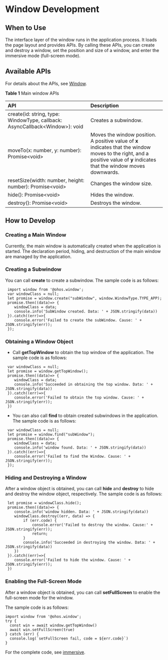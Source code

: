 # Window Development

## When to Use
The interface layer of the window runs in the application process. It loads the page layout and provides APIs.
By calling these APIs, you can create and destroy a window, set the position and size of a window, and enter the immersive mode (full-screen mode).

## Available APIs
For details about the APIs, see [Window](../reference/apis/js-apis-window.md).

**Table 1** Main window APIs

| API                                                      | Description                                          |
| :----------------------------------------------------------- | :--------------------------------------------- |
| create(id: string, type: WindowType, callback: AsyncCallback\<Window>): void | Creates a subwindow.                                  |
| moveTo(x: number, y: number): Promise\<void>                 | Moves the window position. A positive value of **x** indicates that the window moves to the right, and a positive value of **y** indicates that the window moves downwards.|
| resetSize(width: number, height: number): Promise\<void>     | Changes the window size.                            |
| hide(): Promise\<void>                                       | Hides the window.                                |
| destroy(): Promise\<void>                                    | Destroys the window.                                |

## How to Develop

### Creating a Main Window

Currently, the main window is automatically created when the application is started. The declaration period, hiding, and destruction of the main window are managed by the application.
### Creating a Subwindow
You can call **create** to create a subwindow. The sample code is as follows:

```
 import window from '@ohos.window';
 var windowClass = null;
 let promise = window.create("subWindow", window.WindowType.TYPE_APP);
 promise.then((data)=> {
 	windowClass = data;
    console.info('SubWindow created. Data: ' + JSON.stringify(data))
 }).catch((err)=>{
    console.error('Failed to create the subWindow. Cause: ' + JSON.stringify(err));
 });
```

### Obtaining a Window Object

- Call **getTopWindow** to obtain the top window of the application. The sample code is as follows:

```
 var windowClass = null;
 let promise = window.getTopWindow();
 promise.then((data)=> {
 	windowClass = data;
    console.info('Succeeded in obtaining the top window. Data: ' + JSON.stringify(data))
 }).catch((err)=>{
    console.error('Failed to obtain the top window. Cause: ' + JSON.stringify(err));
 })
```

- You can also call **find** to obtain created subwindows in the application. The sample code is as follows:

```
 var windowClass = null;
 let promise = window.find("subWindow");
 promise.then((data)=> {
 	windowClass = data;
    console.info('window found. Data: ' + JSON.stringify(data))
 }).catch((err)=>{
    console.error('Failed to find the Window. Cause: ' + JSON.stringify(err));
 });
```

### Hiding and Destroying a Window

After a window object is obtained, you can call **hide** and **destroy** to hide and destroy the window object, respectively. The sample code is as follows:

```
 let promise = windowClass.hide();
 promise.then((data)=> {
    console.info('window hidden. Data: ' + JSON.stringify(data))
    windowClass.destroy((err, data) => {
        if (err.code) {
            console.error('Failed to destroy the window. Cause:' + JSON.stringify(err));
            return;
        }
    	console.info('Succeeded in destroying the window. Data: ' + JSON.stringify(data))
	})
 }).catch((err)=>{
    console.error('Failed to hide the window. Cause: ' + JSON.stringify(err));
 })
```

### Enabling the Full-Screen Mode

After a window object is obtained, you can call **setFullScreen** to enable the full-screen mode for the window.

The sample code is as follows:

```
import window from '@ohos.window';
try {
  const win = await window.getTopWindow()
  await win.setFullScreen(true)
} catch (err) {
  console.log(`setFullScreen fail, code = ${err.code}`)
}
```

For the complete code, see [immersive](https://gitee.com/openharmony/windowmanager/tree/master/AppDemo/window/immersive).
